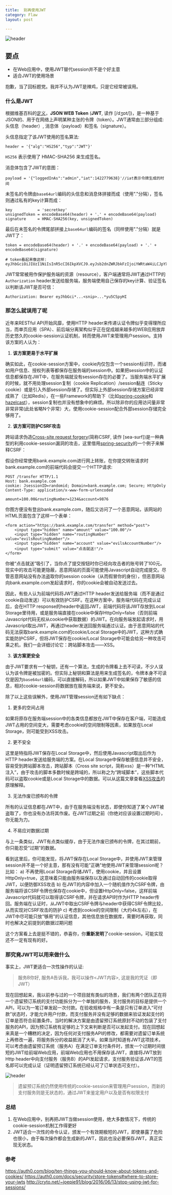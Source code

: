 ```yaml
---
title:  别再使用JWT
category: Flaw
layout: post

---
```


![header](/images/stop-using-jwt-for-sessions/jwt.webp)    



## 要点

- 在Web应用中，使用JWT替代session并不是个好主意
- 适合JWT的使用场景




抱歉，当了回标题党。我并不认为JWT是辣鸡，只是它经常被误用。



### 什么是JWT



根据维基百科的[定义](https://en.wikipedia.org/wiki/JSON_Web_Token)，**JSON WEB Token** (**JWT**, 读作 [/dʒɒt/])，是一种基于JSON的、用于在网络上声明某种主张的令牌（token）。JWT通常由三部分组成: 头信息（header）, 消息体（payload）和签名（signature）。

头信息指定了该JWT使用的签名算法:

```
header = '{"alg":"HS256","typ":"JWT"}'
```

`HS256` 表示使用了 HMAC-SHA256 来生成签名。

消息体包含了JWT的意图：

```
payload = '{"loggedInAs":"admin","iat":1422779638}'//iat表示令牌生成的时间
```

未签名的令牌由`base64url`编码的头信息和消息体拼接而成（使用"."分隔），签名则通过私有的key计算而成：

```
key           = 'secretkey'  
unsignedToken = encodeBase64(header) + '.' + encodeBase64(payload)  
signature     = HMAC-SHA256(key, unsignedToken) 
```

最后在未签名的令牌尾部拼接上`base64url`编码的签名（同样使用"."分隔）就是JWT了：

```
token = encodeBase64(header) + '.' + encodeBase64(payload) + '.' + encodeBase64(signature) 

# token看起来像这样: eyJhbGciOiJIUzI1NiIsInR5cCI6IkpXVCJ9.eyJsb2dnZWRJbkFzIjoiYWRtaW4iLCJpYXQiOjE0MjI3Nzk2Mzh9.gzSraSYS8EXBxLN_oWnFSRgCzcmJmMjLiuyu5CSpyHI 
```

JWT常常被用作保护服务端的资源（resource），客户端通常将JWT通过HTTP的`Authorization` header发送给服务端，服务端使用自己保存的key计算、验证签名以判断该JWT是否可信：

```
Authorization: Bearer eyJhbGci*...<snip>...*yu5CSpyHI
```



### 那怎么就误用了呢

近年来RESTful API开始风靡，使用HTTP header来传递认证令牌似乎变得理所应当，而单页应用（SPA）、前后端分离架构似乎正在促成越来越多的WEB应用放弃历史悠久的cookie-session认证机制，转而使用JWT来管理用户session。支持该方案的人认为：

1. **该方案更易于水平扩展**

确实如此，在cookie-session方案中，cookie内仅包含一个session标识符，而诸如用户信息、授权列表等都保存在服务端的session中。如果把session中的认证信息都保存在JWT中，在服务端就没有session存在的必要了。当服务端水平扩展的时候，就不用处理session复制（cookie Replication）/session黏连（Sticky cookie）或是引入外部session存储了。但实际上外部session存储方案已经非常成熟了（比如Redis），在一些Framework的帮助下（比如[spring-cookie](HTTP://docs.spring.io/spring-cookie/docs/current/reference/html5/guides/hazelcast-spring.html)和[hazelcast](https://hazelcast.com/)），session复制也并没有想象中的麻烦。所以除非你的应用访问量非常非常非常(此处省略N个非常）大，使用cookie-session配合外部session存储完全够用了。

2. **该方案可防护CSRF攻击**

跨站请求伪造[Cross-site request forgery](https://en.wikipedia.org/wiki/Cross-site_request_forgery)(简称CSRF, 读作 [sea-surf])是一种典型的利用cookie-session漏洞的攻击，这里借用[spring-security](https://docs.spring.io/spring-security/site/docs/current/reference/html/csrf.html)的一个例子来解释CSRF：

假设你经常使用bank.example.com进行网上转账，在你提交转账请求时bank.example.com的前端代码会提交一个HTTP请求:

```
POST /transfer HTTP/1.1
Host: bank.example.com
cookie: JsessionID=randomid; Domain=bank.example.com; Secure; HttpOnly
Content-Type: application/x-www-form-urlencoded

amount=100.00&routingNumber=1234&account=9876
```

你图方便没有登出bank.example.com，随后又访问了一个恶意网站，该网站的HTML页面包含了这样一个表单：

```
<form action="https://bank.example.com/transfer" method="post">
	<input type="hidden" name="amount" value="100.00"/>
	<input type="hidden" name="routingNumber" value="evilsRoutingNumber"/>
	<input type="hidden" name="account" value="evilsAccountNumber"/>
	<input type="submit" value="点击就送!"/>
</form>
```

你被“点击就送”吸引了，当你点了提交按钮时你已经向攻击者的账号转了100元。 现实中的攻击可能更隐蔽，恶意网站的页面可能使用Javascript自动完成提交。尽管恶意网站没有办法盗取你的session cookie（从而假冒你的身份），但恶意网站向bank.example.com发起请求时，你的cookie会被自动发送过去。

因此，有些人认为前端代码将JWT通过HTTP header发送给服务端（而不是通过cookie自动发送）可以有效防护CSRF。在这种方案中，服务端代码在完成认证后，会在HTTP response的header中返回JWT，前端代码将该JWT存放到Local Storage里待用，或是服务端直接在cookie中保存HttpOnly=false（否则前端Javascript代码无权从cookie中获取数据）的JWT。在向服务端发起请求时，用Javascript取出JWT，再通过header发送回服务端通过认证。由于恶意网站的代码无法获取bank.example.com的cookie/Local Storage中的JWT，这种方式确实能防护CSRF，但将JWT保存在cookie/Local Storage中可能会给另一种攻击可乘之机，我们一会详细讨论它：跨站脚本攻击——XSS。

3. **该方案更安全**

由于JWT要求有一个秘钥，还有一个算法，生成的令牌看上去不可读，不少人误认为该令牌是被加密的。但实际上秘钥和算法是用来生成签名的，令牌本身不可读仅是因为`base64url`编码，可以直接解码，所以如果JWT中如果保存了敏感的信息，相对cookie-session将数据放在服务端来说，更不安全。

除了以上这些误解外，使用JWT管理session还有如下缺点：

1. 更多的空间占用

如果将原存在服务端session中的各类信息都放在JWT中保存在客户端，可能造成JWT占用的空间变大，需要考虑cookie的空间限制等因素，如果放在Local Storage，则可能受到XSS攻击。

2. 更不安全

这里是特指将JWT保存在Local Storage中，然后使用Javascript取出后作为HTTP header发送给服务端的方案。在Local Storage中保存敏感信息并不安全，容易受到跨站脚本攻击，跨站脚本（Cross site script，简称xss）是一种“HTML注入”，由于攻击的脚本多数时候是跨域的，所以称之为“跨域脚本”，这些脚本代码可以盗取cookie或是Local Storage中的数据。可以从这篇文章查看[XSS攻击](HTTP://www.cnblogs.com/luminji/archive/2012/05/22/2507185.html)的原理解释。

3. 无法作废已颁布的令牌

所有的认证信息都在JWT中，由于在服务端没有状态，即使你知道了某个JWT被盗取了，你也没有办法将其作废。在JWT过期之前（你绝对应该设置过期时间），你无能为力。

4. 不易应对数据过期

与上一条类似，JWT有点类似缓存，由于无法作废已颁布的令牌，在其过期前，你只能忍受“过期”的数据。

看到这里后，你可能发现，将JWT保存在Local Storage中，并使用JWT来管理session并不是一个好主意，那有没有可能”正确"地使用JWT来管理session呢？比如：
a) 不再使用Local Storage存储JWT，使用cookie，并且设置HttpOnly=true，这意味着只能由服务端保存以及通过自动回传的cookie取得JWT，以便防御XSS攻击
b) 在JWT的内容中加入一个随机值作为CSRF令牌，由服务端将该CSRF令牌也保存在cookie中，但设置HttpOnly=false，这样前端Javascript代码就可以取得该CSRF令牌，并在请求API时作为HTTP header传回。服务端在认证时，从JWT中取出CSRF令牌与header中获得CSRF令牌比较，从而实现对CSRF攻击的防护
c) 考虑到cookie的空间限制（大约4k左右），在JWT中尽可能只放”够用”的认证信息，其他信息放在数据库，需要时再获取，同时也解决之前提到的数据过期问题

这个方案看上去是挺不错的，恭喜你，你**重新发明**了cookie-session，可能实现还不一定有现有的好。



### 那究竟JWT可以用来做什么

事实上，JWT更适合一次性操作的认证:

> 服务B你好, 服务A告诉我，我可以操作<JWT内容>, 这是我的凭证（即JWT）

现在回想起来，我以前参与过的一个项目就有类似的场景，我们有两个团队正在将一个遗留预订系统的支付功能拆分为一个单独的服务，支付服务的目标是提供一个API，可以为一笔订单发起一次付款。在验收规格中有一条是只有订单进入“可付款”状态时，才能允许用户付款，而支付服务并没有足够的数据来验证发起支付的订单是否符合前置条件。当时的解决方案是由遗留预订系统原封不动的包装了支付服务的API，因为预订系统有足够的上下文来判断是否可以发起支付。现在回想起来真是一个糟糕的决定，因为任何对支付服务API的修改，都需要对遗留订单系统上再修改一遍，将服务拆分的收益抵消了大半。如果当时知道有JWT这项技术，可以考虑由遗留预订系统（服务A）在满足订单支付条件时，颁发一个过期时间很短的JWT给前端Web应用，前端Web应用也不用保存该JWT，直接将JWT放到Http header中向支付服务（服务B）的API发起请求，支付服务验证该JWT的签名即可以完成认证（证明遗留预订系统已经认可了订单状态可支付）。

![header](/images/stop-using-jwt-for-sessions/otg.png)

> 遗留预订系统仍然使用传统的cookie-session来管理用户session，而新的支付服务则是无状态的，通过JWT来鉴定用户以及是否有权限支付

### 总结

1. 在Web应用中，别再把JWT当做session使用，绝大多数情况下，传统的cookie-session机制工作得更好
2. JWT适合一次性的命令认证，颁发一个有效期极短的JWT，即使暴露了危险也很小，由于每次操作都会生成新的JWT，因此也没必要保存JWT，真正实现无状态。




### 参考
https://auth0.com/blog/ten-things-you-should-know-about-tokens-and-cookies/
https://auth0.com/docs/security/store-tokens#where-to-store-your-jwts
http://cryto.net/~joepie91/blog/2016/06/13/stop-using-jwt-for-sessions/    


